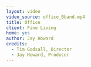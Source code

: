 ```yaml
---
layout: video
video_source: office_Bband.mp4
title: Office
client: Fine Living
home: yes
author: Jay Howard
credits:
  - Tim Godsall, Director
  - Jay Howard, Producer
---
```

